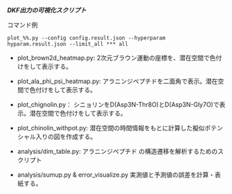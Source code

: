 ***DKF出力の可視化スクリプト***

コマンド例
```
plot_%%.py --config config.result.json --hyperparam hyparam.result.json --limit_all *** all
```

- plot_brown2d_heatmap.py: 2次元ブラウン運動の座標を、潜在空間で色付けをして表示する。
- plot_ala_phi_psi_heatmap.py: アラニンジペプチドを二面角で表示。潜在空間で色付けをして表示する。
- plot_chignolin.py： シニョリンをD(Asp3N-Thr8O)とD(Asp3N-Gly7O)で表示。潜在空間で色付けをして表示する。
- plot_chinolin_withpot.py: 潜在空間の時間情報をもとに計算した擬似ポテンシャル入りの図を作成する。

- analysis/dim_table.py: アラニンジペプチド の構造遷移を解析するためのスクリプト
- analysis/sumup.py & error_visualize.py 実測値と予測値の誤差を計算・表紙する。


